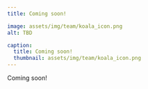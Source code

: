 ```yaml
---
title: Coming soon!

image: assets/img/team/koala_icon.png
alt: TBD

caption:
  title: Coming soon!
  thumbnail: assets/img/team/koala_icon.png
---
```


Coming soon!
